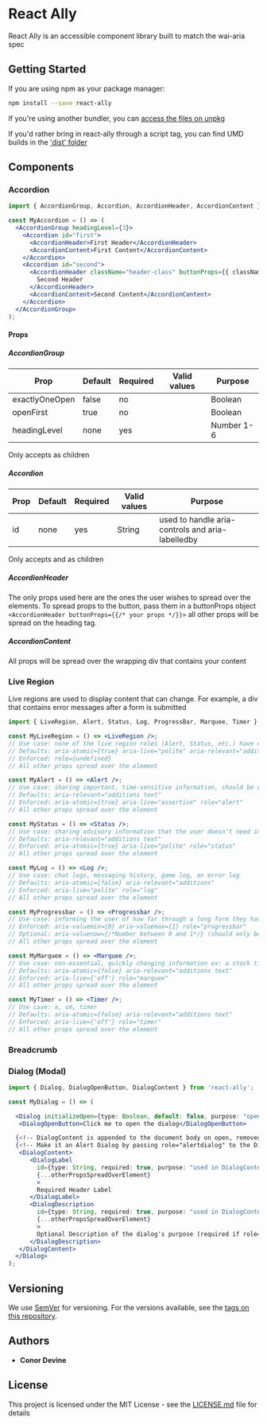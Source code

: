 # React Ally

React Ally is an accessible component library built to match the wai-aria spec

## Getting Started

If you are using npm as your package manager:

```sh
npm install --save react-ally
```

If you're using another bundler, you can [access the files on unpkg](https://unpkg.com/react-ally/)

If you'd rather bring in react-ally through a script tag, you can find UMD builds in the ['dist' folder](https://unpkg.com/react-ally/dist)

## Components

### Accordion

```jsx
import { AccordionGroup, Accordion, AccordionHeader, AccordionContent } from 'react-ally';

const MyAccordion = () => (
  <AccordionGroup headingLevel={3}>
    <Accordion id="first">
      <AccordionHeader>First Header</AccordionHeader>
      <AccordionContent>First Content</AccordionContent>
    </Accordion>
    <Accordion id="second">
      <AccordionHeader className="header-class" buttonProps={{ className="button-class" }}>
        Second Header
      </AccordionHeader>
      <AccordionContent>Second Content</AccordionContent>
    </Accordion>
  </AccordionGroup>
);
```

#### Props

##### AccordionGroup

| Prop           | Default | Required | Valid values | Purpose    |
| -------------- | ------- | -------- | ------------ | ---------- |
| exactlyOneOpen | false   | no       |              | Boolean    | If true: initializes the AccordionGroup with the first accordion open (overriding openFirst={false} if set), closes the current accordion when another is opened, and ensures the current accordion stays open until another is opened |
| openFirst      | true    | no       |              | Boolean    | If true: initializes the AccordionGroup with the first accordion open |
| headingLevel   | none    | yes      |              | Number 1-6 | Determines the heading level of the Accordions ex. A headingLevel={3} will result in the accordion buttons being wrapped in <h3> tags |

Only accepts <Accordion> as children

##### Accordion

| Prop | Default | Required | Valid values | Purpose                                          |
| ---- | ------- | -------- | ------------ | ------------------------------------------------ |
| id   | none    | yes      | String       | used to handle aria-controls and aria-labelledby |

Only accepts <AccordionHeader> and <AccordionContent> as children

##### AccordionHeader

The only props used here are the ones the user wishes to spread over the elements. To spread props to the button, pass them in a buttonProps object `<AccordionHeader buttonProps={{/* your props */}}>` all other props will be spread on the heading tag.

##### AccordionContent

All props will be spread over the wrapping div that contains your content

### Live Region

Live regions are used to display content that can change. For example, a div that contains error messages after a form is submitted

```jsx
import { LiveRegion, Alert, Status, Log, ProgressBar, Marquee, Timer } from 'react-ally';

const MyLiveRegion = () => <LiveRegion />;
// Use case: none of the live region roles (Alert, Status, etc.) have correct mix of attributes
// Defaults: aria-atomic={true} aria-live="polite" aria-relevant="additions text"
// Enforced: role={undefined}
// All other props spread over the element

const MyAlert = () => <Alert />;
// Use case: sharing important, time-sensitive information, should be used sparingly
// Defaults: aria-relevant="additions text"
// Enforced: aria-atomic={true} aria-live="assertive" role="alert"
// All other props spread over the element

const MyStatus = () => <Status />;
// Use case: sharing advisory information that the user doesn't need immediately
// Defaults: aria-relevant="additions text"
// Enforced: aria-atomic={true} aria-live="polite" role="status"
// All other props spread over the element

const MyLog = () => <Log />;
// Use case: chat logs, messaging history, game log, an error log
// Defaults: aria-atomic={false} aria-relevant="additions"
// Enforced: aria-live="polite" role="log"
// All other props spread over the element

const MyProgressbar = () => <Progressbar />;
// Use case: informing the user of how far through a long form they have gotten
// Enforced: aria-valuemin={0} aria-valuemax={1} role="progressbar"
// Optional: aria-valuenow={/*Number between 0 and 1*/} (should only be omitted if value is indeterminate)
// All other props spread over the element

const MyMarquee = () => <Marquee />;
// Use case: non-essential, quickly changing information ex: a stock ticker
// Defaults: aria-atomic={false} aria-relevant="additions text"
// Enforced: aria-live={'off'} role="marquee"
// All other props spread over the element

const MyTimer = () => <Timer />;
// Use case: a, um, timer
// Defaults: aria-atomic={false} aria-relevant="additions text"
// Enforced: aria-live={'off'} role="timer"
// All other props spread over the element
```

### Breadcrumb

### Dialog (Modal)

```jsx
import { Dialog, DialogOpenButton, DialogContent } from 'react-ally';

const MyDialog = () => (

  <Dialog initializeOpen={type: Boolean, default: false, purpose: "opens the dialog on initial render"}>
   <DialogOpenButton>Click me to open the dialog</DialogOpenButton>

  {<!-- DialogContent is appended to the document body on open, removed on close  -->}
  {<!-- Make it an Alert Dialog by passing role="alertdialog" to the DialogContent component  -->}
   <DialogContent>
      <DialogLabel
        id={type: String, required: true, purpose: "used in DialogContent's aria-label"}
        {...otherPropsSpreadOverElement}
        >
        Required Header Label
      </DialogLabel>
      <DialogDescription
        id={type: String, required: true, purpose: "used in DialogContent's aria-describedby"}
        {...otherPropsSpreadOverElement}
        >
        Optional Description of the dialog's purpose (required if role="alertdialog")
      </DialogDescription>
   </DialogContent>
  </Dialog>
);
```

## Versioning

We use [SemVer](http://semver.org/) for versioning. For the versions available, see the [tags on this repository](https://github.com/your/project/tags).

## Authors

- **Conor Devine**

## License

This project is licensed under the MIT License - see the [LICENSE.md](LICENSE.md) file for details
